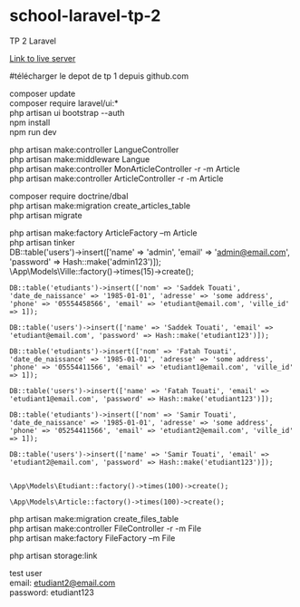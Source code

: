 # school-laravel-tp-2

TP 2 Laravel

[Link to live server](https://saddektouati.site/schl/s4-laravel/tp-2/public)

#télécharger le depot de tp 1 depuis github.com

composer update  
 composer require laravel/ui:\*  
 php artisan ui bootstrap --auth  
 npm install  
 npm run dev

php artisan make:controller LangueController  
php artisan make:middleware Langue  
php artisan make:controller MonArticleController -r -m Article  
php artisan make:controller ArticleController -r -m Article

composer require doctrine/dbal  
php artisan make:migration create_articles_table  
php artisan migrate

php artisan make:factory ArticleFactory –m Article  
php artisan tinker  
 DB::table('users')->insert(['name' => 'admin', 'email' => 'admin@email.com', 'password' => Hash::make('admin123')]);  
 \App\Models\Ville::factory()->times(15)->create();

    DB::table('etudiants')->insert(['nom' => 'Saddek Touati', 'date_de_naissance' => '1985-01-01', 'adresse' => 'some address', 'phone' => '05554458566', 'email' => 'etudiant@email.com', 'ville_id' => 1]);

    DB::table('users')->insert(['name' => 'Saddek Touati', 'email' => 'etudiant@email.com', 'password' => Hash::make('etudiant123')]);

    DB::table('etudiants')->insert(['nom' => 'Fatah Touati', 'date_de_naissance' => '1985-01-01', 'adresse' => 'some address', 'phone' => '05554411566', 'email' => 'etudiant1@email.com', 'ville_id' => 1]);

    DB::table('users')->insert(['name' => 'Fatah Touati', 'email' => 'etudiant1@email.com', 'password' => Hash::make('etudiant123')]);

    DB::table('etudiants')->insert(['nom' => 'Samir Touati', 'date_de_naissance' => '1985-01-01', 'adresse' => 'some address', 'phone' => '05254411566', 'email' => 'etudiant2@email.com', 'ville_id' => 1]);

    DB::table('users')->insert(['name' => 'Samir Touati', 'email' => 'etudiant2@email.com', 'password' => Hash::make('etudiant123')]);


    \App\Models\Etudiant::factory()->times(100)->create();

    \App\Models\Article::factory()->times(100)->create();

php artisan make:migration create_files_table  
php artisan make:controller FileController -r -m File  
php artisan make:factory FileFactory –m File

php artisan storage:link

test user  
 email: etudiant2@email.com  
 password: etudiant123
